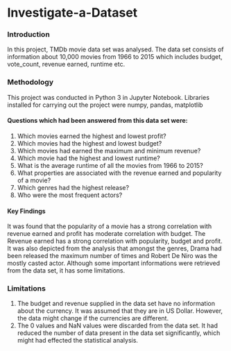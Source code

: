 # Investigate-a-Dataset

### Introduction

In this project, TMDb movie data set was analysed. The data set consists of information about 10,000 movies from 1966 to 2015 which includes budget, vote_count, revenue earned, runtime etc.

### Methodology

This project was conducted in Python 3 in Jupyter Notebook. Libraries installed for carrying out the project were
numpy, pandas, matplotlib

#### Questions which had been answered from this data set were:
1. Which movies earned the highest and lowest profit?
2. Which movies had the highest and lowest budget?
3. Which movies had earned the maximum and minimum revenue?
4. Which movie had the highest and lowest runtime?
5. What is the average runtime of all the movies from 1966 to 2015?
6. What properties are associated with the revenue earned and popularity of a movie?
7. Which genres had the highest release?
8. Who were the most frequent actors?

#### Key Findings
It was found that the popularity of a movie has a strong correlation with revenue earned and profit has moderate correlation with budget. The Revenue earned has a strong correlation with popularity, budget and profit. It was also depicted from the analysis that amongst the genres, Drama had been released the maximum number of times and Robert De Niro was the mostly casted actor.
Although some important informations were retrieved from the data set, it has some limitations.

### Limitations
1. The budget and revenue supplied in the data set have no information about the currency. It was assumed that they are in US Dollar. However, the data might change if the currencies are different. 
2. The 0 values and NaN values were discarded from the data set. It had reduced the number of data present in the data set significantly, which might had effected the statistical analysis.

